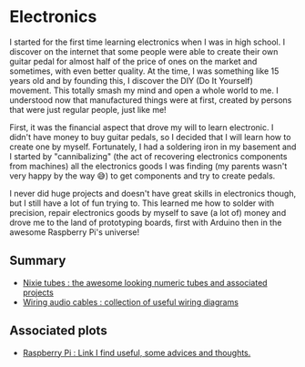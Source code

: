 # Electronics

I started for the first time learning electronics when I was in high school. I discover on the internet that some people were able to create their own guitar pedal for almost half of the price of ones on the market and sometimes, with even better quality. At the time, I was something like 15 years old and by founding this, I discover the DIY \(Do It Yourself\) movement. This totally smash my mind and open a whole world to me. I understood now that manufactured things were at first, created by persons that were just regular people, just like me!

First, it was the financial aspect that drove my will to learn electronic. I didn't have money to buy guitar pedals, so I decided that I will learn how to create one by myself. Fortunately, I had a soldering iron in my basement and I started by "cannibalizing" \(the act of recovering electronics components from machines\) all the electronics goods I was finding \(my parents wasn't very happy by the way 😅\) to get components and try to create pedals.

I never did huge projects and doesn't have great skills in electronics though, but I still have a lot of fun trying to. This learned me how to solder with precision, repair electronics goods by myself to save \(a lot of\) money and drove me to the land of prototyping boards, first with Arduino then in the awesome Raspberry Pi's universe!

## Summary

* [Nixie tubes : the awesome looking numeric tubes and associated projects](nixie_tubes.md)
* [Wiring audio cables : collection of useful wiring diagrams](wiring_audio_cables.md)

## Associated plots

* [Raspberry Pi : Link I find useful, some advices and thoughts.](../hardware/raspberry_pi.md)



